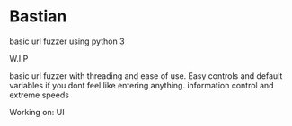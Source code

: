 # Bastian
basic url fuzzer using python 3

W.I.P

basic url fuzzer with threading and ease of use.
Easy controls and default variables if you dont feel like entering anything.
information control and extreme speeds















Working on:
UI
